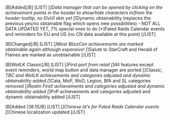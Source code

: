 [B]Added[/B]
[LIST]
[*]Data manager that can be opened by clicking on the achievement points in the header to show/hide characters in/from the header tooltip, no ElvUI skin yet
[*]Dynamic obtainability (replaces the previous yes/no obtainable flag which opens new possibilities) - NOT ALL DATA UPDATED YET, 7% special ones to do
[*]Fated Raids Calendar events and reminders for EU and US (no CN data available at this point)
[/LIST]

[B]Changed[/B]
[LIST]
[*]Most BlizzCon achievements are marked obtainable again although expensive!
[*]Salute to StarCraft and Herald of Flames are marked as unobtainable
[/LIST]

[B]WotLK Classic[/B]
[LIST]
[*]First port from retail
[*]All features except event reminders, world map button and data manager are ported
[*]Classic, TBC and WotLK achievements and categories adjusted and dynamic obtainability added
[*]Cata, MoP, WoD, Legion, BfA and SL categories removed
[*]Realm First! achievements and categories adjusted and dynamic obtainability added
[*]PvP achievements and categories adjusted and dynamic obtainability added
[/LIST]

[B]Added (38.1)[/B]
[LIST]
[*]Chinese Id's for Fated Raids Calendar events
[*]Chinese localization updated
[/LIST]
